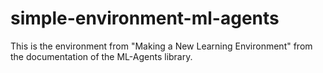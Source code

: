 # simple-environment-ml-agents
This is the environment from "Making a New Learning Environment" from the documentation of the ML-Agents library.
